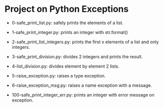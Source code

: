 # Project on Python Exceptions

* 0-safe_print_list.py: safely prints the elements of a list.

* 1-safe_print_integer.py: prints an integer with str.format()

* 2-safe_print_list_integers.py: prints the first x elements of a list and only integers.

* 3-safe_print_division.py: divides 2 integers and prints the result.

* 4-list_division.py: divides element by element 2 lists.

* 5-raise_exception.py: raises a type exception.

* 6-raise_exception_msg.py: raises a name exception with a message.

* 100-safe_print_integer_err.py: prints an integer with error message on exception.


